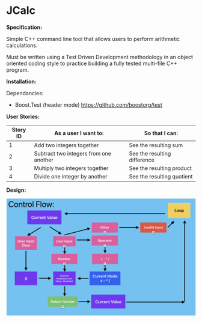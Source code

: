 # JCalc

**Specification:**

Simple C++ command line tool that allows users to perform arithmetic calculations.

Must be written using a Test Driven Development methodology in an object oriented coding style to practice building a fully tested multi-file C++ program.

**Installation:**

Dependancies:
  - Boost.Test (header mode)
  https://github.com/boostorg/test

**User Stories:**

| **Story ID** | **As a user I want to:** | **So that I can:** |
| --- | --- | --- |
| 1 | Add two integers together | See the resulting sum |
| 2 | Subtract two integers from one another | See the resulting difference |
| 3 | Multiply two integers together | See the resulting product |
| 4 | Divide one integer by another | See the resulting quotient |

**Design:**

![Control Flow](assets/ControlFlow.png)